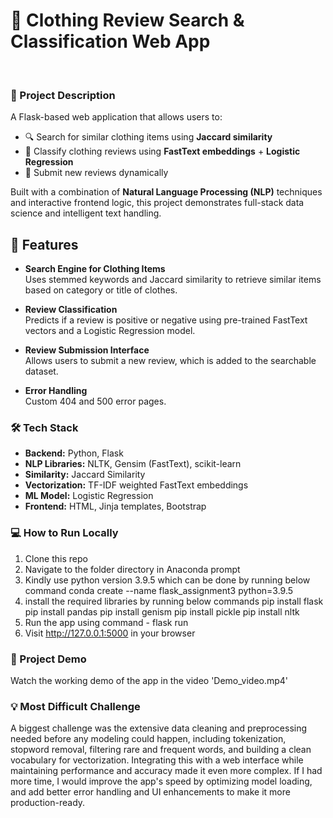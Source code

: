 # 🧠 Clothing Review Search & Classification Web App
<br>

### 📌 Project Description

A Flask-based web application that allows users to:
- 🔍 Search for similar clothing items using **Jaccard similarity**
- 🧠 Classify clothing reviews using **FastText embeddings** + **Logistic Regression**
- 📝 Submit new reviews dynamically 

Built with a combination of **Natural Language Processing (NLP)** techniques and interactive frontend logic, this project demonstrates full-stack data science and intelligent text handling.

## 🚀 Features

- **Search Engine for Clothing Items**  
  Uses stemmed keywords and Jaccard similarity to retrieve similar items based on category or title of clothes.

- **Review Classification**  
  Predicts if a review is positive or negative using pre-trained FastText vectors and a Logistic Regression model.

- **Review Submission Interface**  
  Allows users to submit a new review, which is added to the searchable dataset.

- **Error Handling**  
  Custom 404 and 500 error pages.
  
### 🛠 Tech Stack

- **Backend:** Python, Flask  
- **NLP Libraries:** NLTK, Gensim (FastText), scikit-learn  
- **Similarity:** Jaccard Similarity  
- **Vectorization:** TF-IDF weighted FastText embeddings  
- **ML Model:** Logistic Regression  
- **Frontend:** HTML, Jinja templates, Bootstrap

### 💻 How to Run Locally

1. Clone this repo
2. Navigate to the folder directory in Anaconda prompt
3. Kindly use python version 3.9.5 which can be done by running below command
conda create --name flask_assignment3 python=3.9.5
4. install the required libraries by running below commands
pip install flask
pip install pandas
pip install genism
pip install pickle
pip install nltk
5. Run the app using command - flask run
6. Visit http://127.0.0.1:5000 in your browser

### 📸 Project Demo

Watch the working demo of the app in the video 'Demo_video.mp4'

### 💡 Most Difficult Challenge

A biggest challenge was the extensive data cleaning and preprocessing needed before any modeling could happen, including tokenization, stopword removal, filtering rare and frequent words, and building a clean vocabulary for vectorization. Integrating this with a web interface while maintaining performance and accuracy made it even more complex. If I had more time, I would improve the app's speed by optimizing model loading, and add better error handling and UI enhancements to make it more production-ready.
